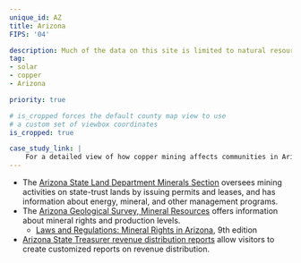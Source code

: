 ```yaml
---
unique_id: AZ
title: Arizona
FIPS: '04'

description: Much of the data on this site is limited to natural resource extraction on federal land, which represents 38.6% of all land in Arizona.
tag:
- solar
- copper
- Arizona

priority: true

# is_cropped forces the default county map view to use
# a custom set of viewbox coordinates
is_cropped: true

case_study_link: |
    For a detailed view of how copper mining affects communities in Arizona, read the [Greenlee County case study](/archive/case-studies/greenlee/) or [Pima County case study](/archive/case-studies/pima/).
---
```

* The [Arizona State Land Department Minerals Section](https://land.az.gov/divisions/natural-resources/minerals) oversees mining activities on state-trust lands by issuing permits and leases, and has information about energy, mineral, and other management programs.
* The [Arizona Geological Survey, Mineral Resources](http://www.azgs.az.gov/minerals.shtml) offers information about mineral rights and production levels.
  - [Laws and Regulations: Mineral Rights in Arizona](http://repository.azgs.az.gov/sites/default/files/dlio/files/nid1639/lawregs9thed5thprintverforprintingaugust2014.pdf), 9th edition
* [Arizona State Treasurer revenue distribution reports](http://www.aztreasury.gov/local-govt/revenue-distributions/) allow visitors to create customized reports on revenue distribution.
